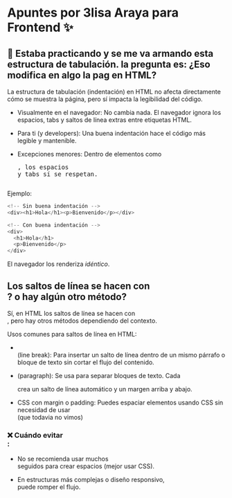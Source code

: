 # Apuntes por 3lisa Araya para Frontend ✨

## 📌 Estaba practicando y se me va armando esta estructura de tabulación. la pregunta es: ¿Eso modifica en algo la pag en HTML?

La estructura de tabulación (indentación) en HTML no afecta directamente cómo se muestra la página, pero sí impacta la legibilidad del código.

- Visualmente en el navegador: No cambia nada. El navegador ignora los espacios, tabs y saltos de línea extras entre etiquetas HTML.

- Para ti (y developers): Una buena indentación hace el código más legible y mantenible.

- Excepciones menores: Dentro de elementos como <pre>, los espacios y tabs sí se respetan.

Ejemplo:

```js
<!-- Sin buena indentación -->
<div><h1>Hola</h1><p>Bienvenido</p></div>

<!-- Con buena indentación -->
<div>
  <h1>Hola</h1>
  <p>Bienvenido</p>
</div>
```

El navegador los renderiza *idéntico*.

##  Los saltos de línea se hacen con <br>? o hay algún otro método?

Sí, en HTML los saltos de línea se hacen con <br>, pero hay otros métodos dependiendo del contexto.

Usos comunes para saltos de línea en HTML:

- <br> (line break): Para insertar un salto de línea dentro de un mismo párrafo o bloque de texto sin cortar el flujo del contenido.

- <p> (paragraph): Se usa para separar bloques de texto. Cada <p> crea un salto de línea automático y un margen arriba y abajo.

- CSS con margin o padding: Puedes espaciar elementos usando CSS sin necesidad de usar <br> (que todavia no vimos)

### ❌ Cuándo evitar <br>:

- No se recomienda usar muchos <br> seguidos para crear espacios (mejor usar CSS).

- En estructuras más complejas o diseño responsivo, <br> puede romper el flujo.